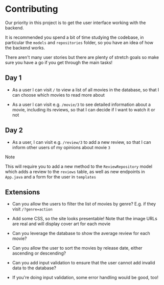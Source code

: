 # Contributing

Our priority in this project is to get the user interface working with the
backend.

It is recommended you spend a bit of time studying the codebase, in particular
the `models` and `repositories` folder, so you have an idea of how the backend
works.

There aren't many user stories but there are plenty of stretch goals so make
sure you have a go if you get through the main tasks!

## Day 1

- As a user I can visit `/` to view a list of all movies in the database, so
  that I can choose which movies to read more about

- As a user I can visit e.g. `/movie/3` to see detailed information about a
  movie, including its reviews, so that I can decide if I want to watch it or
  not

## Day 2

- As a user, I can visit e.g. `/review/3` to add a new review, so that I can
  inform other users of my opinions about movie `3`

> [!NOTE]
>
> This will require you to add a new method to the `ReviewRepository` model which adds a
> review to the `reviews` table, as well as new endpoints in `App.java` and a form
> for the user in `templates`

## Extensions

- Can you allow the users to filter the list of movies by genre? E.g. if they
  visit `/?genre=action`

- Add some CSS, so the site looks presentable! Note that the image URLs are real
  and will display cover art for each movie

- Can you leverage the database to show the average review for each movie?

- Can you allow the user to sort the movies by release date, either ascending or
  descending?

- Can you add input validation to ensure that the user cannot add invalid data
  to the database?

- If you're doing input validation, some error handling would be good, too!

